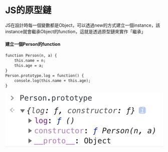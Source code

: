 # JS的原型鏈

JS在設計時每一個變數都是Object，可以透過new的方式建立一個instance，該instance就會繼承Object的function，這就是透過原型鏈來實作「繼承」

#### 建立一個Person的function

```
function Person(n, a) {
    this.name = n;
    this.age = a;
}
Person.prototype.log = function() {
    console.log(this.name + this.age);
}
```
![Person.prototype](/javaScript/images/Person.prototype.png)